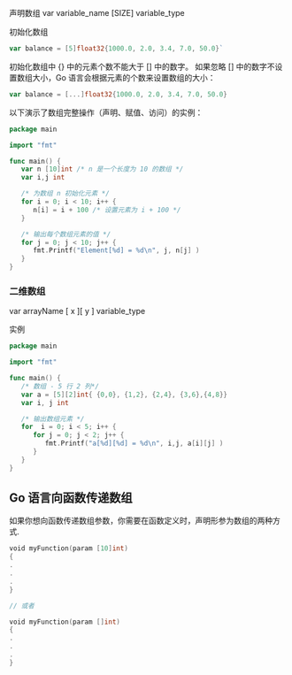 声明数组
var variable_name [SIZE] variable_type

初始化数组
```go
var balance = [5]float32{1000.0, 2.0, 3.4, 7.0, 50.0}`
```

初始化数组中 {} 中的元素个数不能大于 [] 中的数字。
如果忽略 [] 中的数字不设置数组大小，Go 语言会根据元素的个数来设置数组的大小：
```go
var balance = [...]float32{1000.0, 2.0, 3.4, 7.0, 50.0}
```

以下演示了数组完整操作（声明、赋值、访问）的实例：

```go
package main

import "fmt"

func main() {
   var n [10]int /* n 是一个长度为 10 的数组 */
   var i,j int

   /* 为数组 n 初始化元素 */         
   for i = 0; i < 10; i++ {
      n[i] = i + 100 /* 设置元素为 i + 100 */
   }

   /* 输出每个数组元素的值 */
   for j = 0; j < 10; j++ {
      fmt.Printf("Element[%d] = %d\n", j, n[j] )
   }
}
```

### 二维数组
var arrayName [ x ][ y ] variable_type

实例
```go
package main

import "fmt"

func main() {
   /* 数组 - 5 行 2 列*/
   var a = [5][2]int{ {0,0}, {1,2}, {2,4}, {3,6},{4,8}}
   var i, j int

   /* 输出数组元素 */
   for  i = 0; i < 5; i++ {
      for j = 0; j < 2; j++ {
         fmt.Printf("a[%d][%d] = %d\n", i,j, a[i][j] )
      }
   }
}
```

## Go 语言向函数传递数组

如果你想向函数传递数组参数，你需要在函数定义时，声明形参为数组的两种方式.
```go
void myFunction(param [10]int)
{
.
.
.
}

// 或者

void myFunction(param []int)
{
.
.
.
}
```
